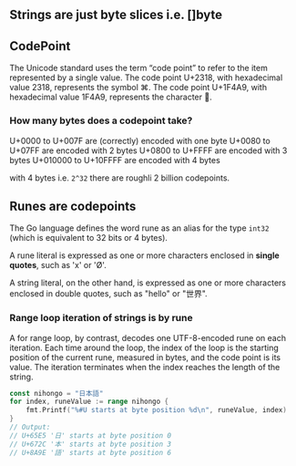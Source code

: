 
## Strings are just byte slices i.e. []byte

## CodePoint

The Unicode standard uses the term “code point” to refer to the item represented by a single value. The code point U+2318, with hexadecimal value 2318, represents the symbol ⌘. The code point U+1F4A9, with hexadecimal value 1F4A9, represents the character 💩.

### How many bytes does a codepoint take?

U+0000 to U+007F are (correctly) encoded with one byte
U+0080 to U+07FF are encoded with 2 bytes
U+0800 to U+FFFF are encoded with 3 bytes
U+010000 to U+10FFFF are encoded with 4 bytes

with 4 bytes i.e. `2^32` there are roughli 2 billion codepoints.

## Runes are codepoints

The Go language defines the word rune as an alias for the type `int32` (which is equivalent to 32 bits or 4 bytes).

A rune literal is expressed as one or more characters enclosed in **single quotes**, such as 'x' or 'Ø'. 

A string literal, on the other hand, is expressed as one or more characters enclosed in double quotes, such as "hello" or "世界".

### Range loop iteration of strings is by rune

A for range loop, by contrast, decodes one UTF-8-encoded rune on each iteration. Each time around the loop, the index of the loop is the starting position of the current rune, measured in bytes, and the code point is its value. The iteration terminates when the index reaches the length of the string.

```go
const nihongo = "日本語"
for index, runeValue := range nihongo {
    fmt.Printf("%#U starts at byte position %d\n", runeValue, index)
}
// Output:
// U+65E5 '日' starts at byte position 0
// U+672C '本' starts at byte position 3
// U+8A9E '語' starts at byte position 6
```